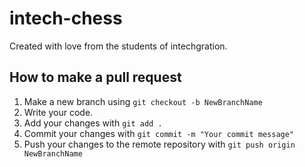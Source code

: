 # intech-chess

Created with love from the students of intechgration.

## How to make a pull request

1. Make a new branch using `git checkout -b NewBranchName`
2. Write your code.
3. Add your changes with `git add .`
4. Commit your changes with `git commit -m "Your commit message"`
5. Push your changes to the remote repository with `git push origin NewBranchName`
